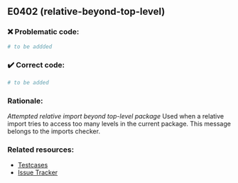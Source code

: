 ## E0402 (relative-beyond-top-level)

### :x: Problematic code:

```python
# to be addded
```

### :heavy_check_mark: Correct code:

```python
# to be added
```

### Rationale:

 *Attempted relative import beyond top-level package*
  Used when a relative import tries to access too many levels in the current
  package. This message belongs to the imports checker.



### Related resources:

- [Testcases](#)
- [Issue Tracker](https://github.com/PyCQA/pylint/issues?q=is%3Aissue+%22relative-beyond-top-level%22+OR+%22E0402%22)
